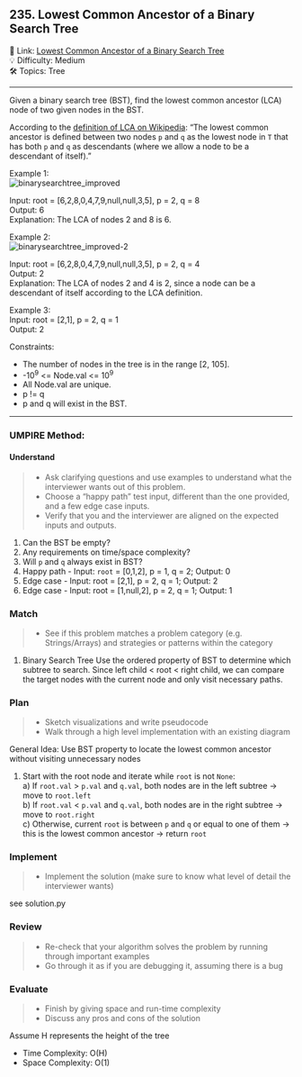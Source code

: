 ## 235. Lowest Common Ancestor of a Binary Search Tree
🔗 Link: [Lowest Common Ancestor of a Binary Search Tree](https://leetcode.com/problems/invert-binary-tree/description/)<br>
💡 Difficulty: Medium<br>
🛠️ Topics: Tree<br>

<hr>

Given a binary search tree (BST), find the lowest common ancestor (LCA) node of two given nodes in the BST.<br>

According to the [definition of LCA on Wikipedia](https://en.wikipedia.org/wiki/Lowest_common_ancestor): “The lowest common ancestor is defined between two nodes `p` and `q` as the lowest node in `T` that has both `p` and `q` as descendants (where we allow a node to be a descendant of itself).”<br>


Example 1:<br>
![binarysearchtree_improved](https://github.com/user-attachments/assets/c8610b07-11a7-4c69-97ee-aa6c7f7178e2)

Input: root = [6,2,8,0,4,7,9,null,null,3,5], p = 2, q = 8<br>
Output: 6<br>
Explanation: The LCA of nodes 2 and 8 is 6.<br>


Example 2:<br>
![binarysearchtree_improved-2](https://github.com/user-attachments/assets/94bc5a16-210d-4524-b04d-7102373e26e3)

Input: root = [6,2,8,0,4,7,9,null,null,3,5], p = 2, q = 4<br>
Output: 2<br>
Explanation: The LCA of nodes 2 and 4 is 2, since a node can be a descendant of itself according to the LCA definition.<br>


Example 3:<br>
Input: root = [2,1], p = 2, q = 1<br>
Output: 2<br>

Constraints:<br>

- The number of nodes in the tree is in the range [2, 105].
- -10<sup>9</sup> <= Node.val <= 10<sup>9</sup>
- All Node.val are unique.
- p != q
- p and q will exist in the BST.

<hr>

### UMPIRE Method:
#### Understand

> - Ask clarifying questions and use examples to understand what the interviewer wants out of this problem.
> - Choose a “happy path” test input, different than the one provided, and a few edge case inputs. 
> - Verify that you and the interviewer are aligned on the expected inputs and outputs.
1. Can the BST be empty?
2. Any requirements on time/space complexity?
3. Will `p` and `q` always exist in BST?
4. Happy path - Input: `root` = [0,1,2], p = 1, q = 2; Output: 0
5. Edge case - Input: root = [2,1], p = 2, q = 1; Output: 2
6. Edge case - Input: root = [1,null,2], p = 2, q = 1; Output: 1

### Match
> - See if this problem matches a problem category (e.g. Strings/Arrays) and strategies or patterns within the category
1. Binary Search Tree
   Use the ordered property of BST to determine which subtree to search. Since left child < root < right child, we can compare the target nodes with the current node and only visit necessary paths.
   
### Plan
> - Sketch visualizations and write pseudocode
> - Walk through a high level implementation with an existing diagram

General Idea: Use BST property to locate the lowest common ancestor without visiting unnecessary nodes

1) Start with the root node and iterate while `root` is not `None`:<br>
   a) If `root.val` > `p.val` and `q.val`, both nodes are in the left subtree → move to `root.left`<br>
   b) If `root.val` < `p.val` and `q.val`, both nodes are in the right subtree → move to `root.right`<br>
   c) Otherwise, current `root` is between `p` and `q` or equal to one of them → this is the lowest common ancestor → return `root`<br>
   
### Implement
> - Implement the solution (make sure to know what level of detail the interviewer wants)

see solution.py

### Review
> - Re-check that your algorithm solves the problem by running through important examples
> - Go through it as if you are debugging it, assuming there is a bug
### Evaluate
> - Finish by giving space and run-time complexity
> - Discuss any pros and cons of the solution

Assume H represents the height of the tree

- Time Complexity: O(H)
- Space Complexity: O(1)
  
